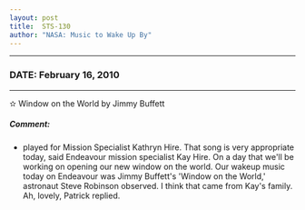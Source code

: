 ```yaml
---
layout: post
title:  STS-130
author: "NASA: Music to Wake Up By"
---
```


----
### DATE: February 16, 2010
----
✫ Window on the World by Jimmy Buffett

##### Comment:
* played for Mission Specialist Kathryn Hire. That song is very appropriate today, said Endeavour mission specialist Kay Hire. On a day that we'll be working on opening our new window on the world. Our wakeup music today on Endeavour was Jimmy Buffett's 'Window on the World,' astronaut Steve Robinson observed. I think that came from Kay's family. Ah, lovely, Patrick replied.
